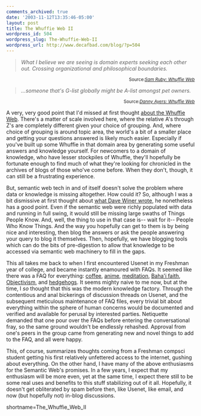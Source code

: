 ```yaml
---
comments_archived: true
date: '2003-11-12T13:35:46-05:00'
layout: post
title: The Whuffie Web II
wordpress_id: 504
wordpress_slug: The-Whuffie-Web-II
wordpress_url: http://www.decafbad.com/blog/?p=504
---
```

<blockquote cite="http://www.intertwingly.net/blog/1645.html"><i>What I believe we are seeing is domain experts seeking each other out.  Crossing organizational and philosophical boundaries.</i></blockquote>
<div class="credit" align="right"><small>Source:<cite><a href="http://www.intertwingly.net/blog/1645.html">Sam Ruby: Whuffie Web</a></cite></small></div>

<blockquote cite="http://dannyayers.com/archives/002022.html"><i>...someone that's G-list globally might be A-list amongst pet owners.</i></blockquote>
<div class="credit" align="right"><small>Source:<cite><a href="http://dannyayers.com/archives/002022.html">Danny Ayers: Whuffie Web</a></cite></small></div>

<p>
A very, very good point that I'd missed at first thought <a href="http://www.decafbad.com/blog/geek/the_whuffie_web.html">about the Whuffie Web</a>.  There's a matter of scale involved here, where the relative A's through Z's are completely different given your choice of grouping.  And, where choice of grouping is around topic area, the world's a bit of a smaller place and getting your questions answered is likely much easier.  Especially if you've built up some Whuffie in that domain area by generating some useful answers and knowledge yourself.  For newcomers to a domain of knowledge, who have lesser stockpiles of Whuffie, they'll hopefully be fortunate enough to find much of what they're looking for chronicled in the archives of blogs of those who've come before.  When they don't, though, it can still be a frustrating experience.
</p>

<p>
But, semantic web tech in and of itself doesn't solve the problem where data or knowledge is missing altogether.  How could it?  So, although I was a bit dismissive at first thought about <a href="http://blogs.law.harvard.edu/scriptingArchive/2003/11/10#When:3:49:55PM">what Dave Winer wrote</a>, he nonetheless has a good point.  Even if the semantic web were richly populated with data and running in full swing, it would still be missing large swaths of Things People Know.  And, well, the thing to use in that case is-- wait for it-- People Who Know Things.  And the way you hopefully can get to them is by being nice and interesting, then blog the answers or ask the people answering your query to blog it themselves.  Then, hopefully, we have blogging tools which can do the bits of pre-digestion to allow that knowledge to be accessed via semantic web machinery to fill in the gaps.
</p>

<p>
This all takes me back to when I first encountered Usenet in my Freshman year of college, and became instantly enamoured with FAQs.  It seemed like there was a FAQ for everything: <a href="http://www.faqs.org/faqs/caffeine-faq/">coffee</a>, <a href="http://www.faqs.org/faqs/anime/faq/">anime</a>, <a href="http://www.faqs.org/faqs/meditation/faq/">meditation</a>, <a href="http://www.faqs.org/faqs/bahai-faith/introduction/">Baha'i faith</a>, <a href="http://www.faqs.org/faqs/objectivism/faq/">Objectivism</a>, and <a href="http://www.faqs.org/faqs/hedgehog-faq/">hedgehogs</a>.  It seems mighty naive to me now, but at the time, I <i>so</i> thought that this was the modern knowledge factory.  Through the contentious and anal bickerings of discussion threads on Usenet, and the subsequent meticulous maintenance of FAQ files, every trivial bit about everything within the sphere of human concerns would be documented and verified and available for perusal by interested parties.  Netiquette demanded that one pour over the FAQs before entering the conversational fray, so the same ground wouldn't be endlessly rehashed.  Approval from one's peers in the group came from generating new and novel things to add to the FAQ, and all were happy.
</p>

<p>
This, of course, summarizes thoughts coming from a Freshman compsci student getting his first relatively unfettered access to the internet, gushing about everything.  On the other hand, I have many of the above enthusiasms for the Semantic Web's promises.  In a few years, I expect that my enthusiasm will be more even, yet at the same time, I expect there still to be some real uses and benefits to this stuff stabilizing out of it all.  Hopefully, it doesn't get obliterated by spam before then, like Usenet, like email, and now (but hopefully not) in-blog discussions.
</p>
<!--more-->
shortname=The_Whuffie_Web_II
